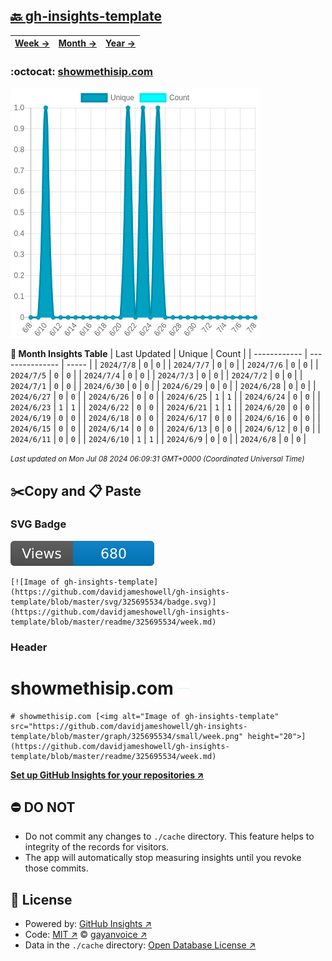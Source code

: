 ## [🔙 gh-insights-template](https://github.com/davidjameshowell/gh-insights-template)
| [**Week →**](https://github.com/davidjameshowell/gh-insights-template/blob/master/readme/325695534/week.md) | [**Month →**](https://github.com/davidjameshowell/gh-insights-template/blob/master/readme/325695534/month.md) | [**Year →**](https://github.com/davidjameshowell/gh-insights-template/blob/master/readme/325695534/year.md) |
 | ------------ | --------------- | ----- |

### :octocat: [showmethisip.com](https://github.com/davidjameshowell/showmethisip.com)
![Image of gh-insights-template](https://github.com/davidjameshowell/gh-insights-template/blob/master/graph/325695534/large/month.png)

**:calendar: Month Insights Table**
| Last Updated | Unique | Count |
 | ------------ | --------------- | ----- |
 | `2024/7/8` |  `0` | `0` |
 | `2024/7/7` |  `0` | `0` |
 | `2024/7/6` |  `0` | `0` |
 | `2024/7/5` |  `0` | `0` |
 | `2024/7/4` |  `0` | `0` |
 | `2024/7/3` |  `0` | `0` |
 | `2024/7/2` |  `0` | `0` |
 | `2024/7/1` |  `0` | `0` |
 | `2024/6/30` |  `0` | `0` |
 | `2024/6/29` |  `0` | `0` |
 | `2024/6/28` |  `0` | `0` |
 | `2024/6/27` |  `0` | `0` |
 | `2024/6/26` |  `0` | `0` |
 | `2024/6/25` |  `1` | `1` |
 | `2024/6/24` |  `0` | `0` |
 | `2024/6/23` |  `1` | `1` |
 | `2024/6/22` |  `0` | `0` |
 | `2024/6/21` |  `1` | `1` |
 | `2024/6/20` |  `0` | `0` |
 | `2024/6/19` |  `0` | `0` |
 | `2024/6/18` |  `0` | `0` |
 | `2024/6/17` |  `0` | `0` |
 | `2024/6/16` |  `0` | `0` |
 | `2024/6/15` |  `0` | `0` |
 | `2024/6/14` |  `0` | `0` |
 | `2024/6/13` |  `0` | `0` |
 | `2024/6/12` |  `0` | `0` |
 | `2024/6/11` |  `0` | `0` |
 | `2024/6/10` |  `1` | `1` |
 | `2024/6/9` |  `0` | `0` |
 | `2024/6/8` |  `0` | `0` |

<small><i>Last updated on Mon Jul 08 2024 06:09:31 GMT+0000 (Coordinated Universal Time)</i></small>

## ✂️Copy and 📋 Paste
### SVG Badge
[![Image of gh-insights-template](https://github.com/davidjameshowell/gh-insights-template/blob/master/svg/325695534/badge.svg)](https://github.com/davidjameshowell/gh-insights-template/blob/master/readme/325695534/week.md)
```readme
[![Image of gh-insights-template](https://github.com/davidjameshowell/gh-insights-template/blob/master/svg/325695534/badge.svg)](https://github.com/davidjameshowell/gh-insights-template/blob/master/readme/325695534/week.md)
```
### Header
# showmethisip.com [<img alt="Image of gh-insights-template" src="https://github.com/davidjameshowell/gh-insights-template/blob/master/graph/325695534/small/week.png" height="20">](https://github.com/davidjameshowell/gh-insights-template/blob/master/readme/325695534/week.md)
```readme
# showmethisip.com [<img alt="Image of gh-insights-template" src="https://github.com/davidjameshowell/gh-insights-template/blob/master/graph/325695534/small/week.png" height="20">](https://github.com/davidjameshowell/gh-insights-template/blob/master/readme/325695534/week.md)
```
[**Set up GitHub Insights for your repositories ↗️**](https://github.com/gayanvoice/github-insights)
## ⛔ DO NOT
- Do not commit any changes to `./cache` directory. This feature helps to integrity of the records for visitors.
- The app will automatically stop measuring insights until you revoke those commits.
## 📄 License
- Powered by: [GitHub Insights ↗️](https://github.com/gayanvoice/github-insights)
- Code: [MIT ↗️](./LICENSE) © [gayanvoice ↗️](https://github.com/gayanvoice)
- Data in the `./cache` directory: [Open Database License ↗️](https://opendatacommons.org/licenses/odbl/1-0/)